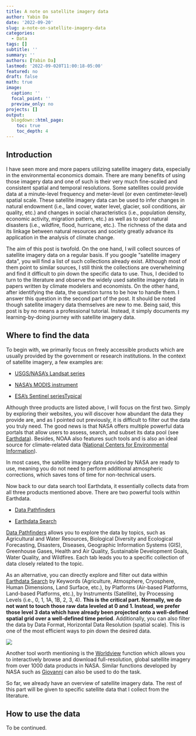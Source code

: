 ```yaml
---
title: A note on satellite imagery data
author: Yabin Da
date: '2022-09-20'
slug: a-note-on-satellite-imagery-data
categories:
  - Data
tags: []
subtitle: ''
summary: ''
authors: [Yabin Da]
lastmod: '2022-09-020T11:00:18-05:00'
featured: no
draft: false
math: true
image:
  caption: ''
  focal_point: ''
  preview_only: no
projects: []
output:
  blogdown::html_page:
    toc: true
    toc_depth: 4
---
```


## **Introduction**

I have seen more and more papers utilizing satellite imagery data, especially in the environmental economics domain. There are many benefits of using those imagery data and one of such is their very much fine-scaled and consistent spatial and temporal resolutions. Some satellites could provide data at a minute-level frequency and meter-level (or even centimeter-level) spatial scale. These satellite imagery data can be used to infer changes in natural endowment (i.e., land cover, water level, glacier, soil conditions, air quality, etc.) and changes in social characteristics (i.e., population density, economic activity, migration pattern, etc.) as well as to spot natural disasters (i.e., wildfire, flood, hurricane, etc.). The richness of the data and its linkage between natural resources and society greatly advance its application in the analysis of climate change. 

The aim of this post is twofold. On the one hand, I will collect sources of satellite imagery data on a regular basis. If you google "satellite imagery data", you will find a list of such collections already exist. Although most of them point to similar sources, I still think the collections are overwhelming and find it difficult to pin down the specific data to use. Thus, I decided to turn to the literature and observe the widely used satellite imagery data in papers written by climate modelers and economists. On the other hand, after identifying the data, the question turns to be how to handle them. I answer this question in the second part of the post. It should be noted though satellite imagery data themselves are new to me. Being said, this post is by no means a professional tutorial. Instead, it simply documents my learning-by-doing journey with satellite imagery data. 

## **Where to find the data**

To begin with, we primarily focus on freely accessible products which are usually provided by the government or research institutions. In the context of satellite imagery, a few examples are:

- [USGS/NASA’s Landsat series](https://landsat.gsfc.nasa.gov/)

- [NASA’s MODIS instrument](https://modis.gsfc.nasa.gov/)

- [ESA’s Sentinel seriesTypical](https://sentinels.copernicus.eu/web/sentinel/home)

Although three products are listed above, I will focus on the first two. Simply by exploring their websites, you will discover how abundant the data they provide are, and as I pointed out previously, it is difficult to filter out the data you truly need. The good news is that NASA offers multiple powerful data portals that allow users to assess, search, and subset its data pool (see [Earthdata](https://www.earthdata.nasa.gov/)). Besides, NOAA also features such tools and is also an ideal source for climate-related data ([National Centers for Environmental Information](https://www.ncei.noaa.gov/)). 

In most cases, the satellite imagery data provided by NASA are ready to use, meaning you do not need to perform additional atmospheric corrections, which saves tons of time for non-technical users. 

Now back to our data search tool Earthdata, it essentially collects data from all three products mentioned above. There are two powerful tools within Earthdata.

- [Data Pathfinders](https://www.earthdata.nasa.gov/learn/pathfinders)

- [Earthdata Search](https://search.earthdata.nasa.gov/search?lat=-9.394089162992742&long=-0.5009765625&zoom=6)


[Data Pathfinders](https://www.earthdata.nasa.gov/learn/pathfinders) allows you to explore the data by topics, such as Agricultural and Water Resources, Biological Diversity and Ecological Forecasting, Disasters, Diseases, Geographic Information Systems (GIS), Greenhouse Gases, Health and Air Quality, Sustainable Development Goals, Water Quality, and Wildfires. Each tab leads you to a specific collection of data closely related to the topic. 

As an alternative, you can directly explore and filter out data within [Earthdata Search](https://search.earthdata.nasa.gov/search?lat=-9.394089162992742&long=-0.5009765625&zoom=6) by Keywords (Agriculture, Atmosphere, Cryosphere, Human Dimensions, Land Surface, etc.), by Platforms (Air-based Platforms, Land-based Platforms, etc.), by Instruments (Satellite), by Processing Levels (i.e., 0, 1, 1A, 1B, 2, 3, 4). **This is the critical part. Normally, we do not want to touch those raw data leveled at 0 and 1. Instead, we prefer those level 3 data which have already been projected onto a well-defined spatial grid over a well-defined time period**. Additionally, you can also filter the data by Data Format, Horizontal Data Resolution (spatial scale). This is one of the most efficient ways to pin down the desired data.

![](/data/levels.png)

Another tool worth mentioning is the [Worldview](https://worldview.earthdata.nasa.gov/) function which allows you to interactively browse and download full-resolution, global satellite imagery from over 1000 data products in NASA. Similar functions developed by NASA such as [Giovanni](https://giovanni.gsfc.nasa.gov/giovanni/) can also be used to do the task.

So far, we already have an overview of satellite imagery data. The rest of this part will be given to specific satellite data that I collect from the literature. 


## **How to use the data**

To be continued.












